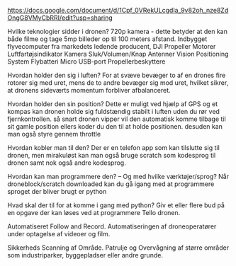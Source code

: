 https://docs.google.com/document/d/1Cpf_0VRekULcgdIa_9v82oh_nze8ZdOngG8VMyCbRRI/edit?usp=sharing

Hvilke teknologier sidder i dronen?
720p kamera - dette betyder at den kan både filme og tage 5mp billeder op til 100 meters afstand.
Indbygget flyvecomputer fra markedets ledende producent, DJI
Propeller
Motorer
Luftfartøjsindikator
Kamera
Sluk/Volumen/Knap
Antenner
Vision Positioning System
Flybatteri
Micro USB-port
Propellerbeskyttere


Hvordan holder den sig i luften?
For at svæve bevæger to af en drones fire rotorer sig med uret, mens de to andre bevæger sig mod uret, hvilket sikrer, at dronens sideværts momentum forbliver afbalanceret.

Hvordan holder den sin position?
Dette er muligt ved hjælp af GPS og et kompas kan dronen holde sig fuldstændig stabilt i luften uden du rør ved fjernkontrollen. 
så snart dronen vipper vil den automatisk komme tilbage til sit gamle position ellers koder du den til at holde positionen.
desuden kan man også styre gennem throttle

Hvordan kobler man til den?
Der er en telefon app som kan tilslutte sig til dronen, men mirakuløst kan man også bruge scratch som kodesprog til dronen samt nok også andre kodesprog.

Hvordan kan man programmere den? – Og med hvilke værktøjer/sprog?
Når droneblock/scratch downloaded kan du gå igang med at programmere
sproget der bliver brugt er python

Hvad skal der til for at komme i gang med python?
Giv et eller flere bud på en opgave der kan løses ved at programmere Tello dronen.

Automatiseret Follow and Record. Automatiseringen af droneoperatører under optagelse af videoer og film.

Sikkerheds Scanning af Område. Patrulje og Overvågning af større områder som industriparker, byggepladser eller andre grunde.




